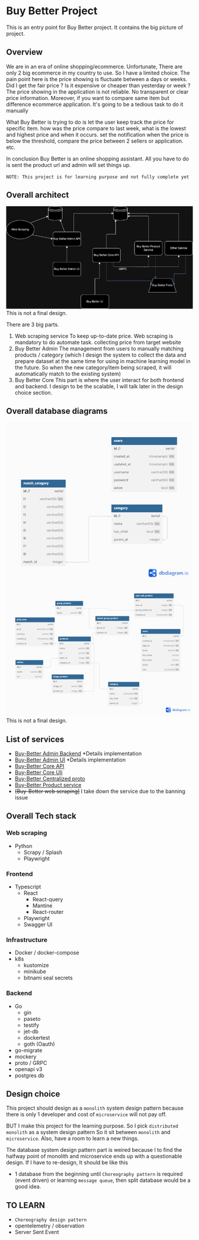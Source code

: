 # Buy Better Project

This is an entry point for Buy Better project. It contains the big picture of project.

## Overview
We are in an era of online shopping/ecommerce. Unfortunate, There are only 2 big ecommerce in my country to use. 
So I have a limited choice. The pain point here is the price showing is fluctuate between a days or weeks. 
Did I get the fair price ? Is it expensive or cheaper than yesterday or week ? The price showing in the application
is not reliable. No transparent or clear price information. Moreover, if you want to compare same item but difference 
ecommerce application. It's going to be a tedious task to do it manually 

What Buy Better is trying to do is let the user keep track the price for specific item. how was the price compare to 
last week, what is the lowest and highest price and when it occurs. set the notification when the price is below the 
threshold, compare the price between 2 sellers or application. etc. 

In conclusion Buy Better is an online shopping assistant. All you have to do is sent the product url 
and admin will set things up.

`NOTE: This project is for learning purpose and not fully complete yet`

## Overall architect
![architect](https://github.com/opplieam/buy-better/blob/main/diagram.drawio.png?raw=true)
This is not a final design.

There are 3 big parts.
1. Web scraping service
To keep up-to-date price. Web scraping is mandatory to do automate task. collecting price from target website
2. Buy Better Admin
The management from users to manually matching products / category (which I design the system to collect the data and 
prepare dataset at the same time for using in machine learning model in the future. So when the new category/item 
being scraped, it will automatically match to the existing system)
3. Buy Better Core
This part is where the user interact for both frontend and backend. I design to be the scalable, I will talk later
in the design choice section.

## Overall database diagrams
![db-admin](https://github.com/opplieam/bb-admin-api/raw/main/Buy-Better-Admin.png?raw=true)
![dbcore](https://github.com/opplieam/bb-core-api/blob/main/Buy-Better-Core.png?raw=true)
This is not a final design.

## List of services
- [Buy-Better Admin Backend](https://github.com/opplieam/bb-admin-api) *Details implementation 
- [Buy-Better Admin UI](https://github.com/opplieam/bb-admin-ui) *Details implementation
- [Buy-Better Core API](https://github.com/opplieam/bb-core-api) 
- [Buy-Better Core UIi](https://github.com/opplieam/bb-core-ui) 
- [Buy-Better Centralized proto](https://github.com/opplieam/bb-grpc) 
- [Buy-Better Product service](https://github.com/opplieam/bb-product-server)
- ~~[Buy-Better web scraping]~~  I take down the service due to the banning issue

## Overall Tech stack
### Web scraping
- Python
  * Scrapy / Splash
  * Playwright
### Frontend
- Typescript
  * React
    * React-query
    * Mantine
    * React-router
  * Playwright
  * Swagger UI
### Infrastructure
- Docker / docker-compose
- k8s
  * kustomize
  * minikube
  * bitnami seal secrets
### Backend
- Go
  * gin
  * paseto
  * testify
  * jet-db
  * dockertest
  * goth (Oauth)
- go-migrate
- mockery
- proto / GRPC
- openapi v3 
- postgres db

## Design choice
This project should design as a `monolith` system design pattern because there is only 1 developer and cost of 
`microservice` will not pay off. 

BUT I make this project for the learning purpose. So I pick `distributed monolith` as a system design pattern
So it sit between `monolith` and `microservice`. Also, have a room to learn a new things.

The database system design pattern part is weired because I to find the halfway point of monolith and microservice
ends up with a questionable design. If I have to re-design, It should be like this
  * 1 database from the beginning until `Choreography pattern` is required (event driven) or learning `message queue`, 
then split database would be a good idea. 

## TO LEARN
- `Choreography design pattern`
- opentelemetry / observation
- Server Sent Event